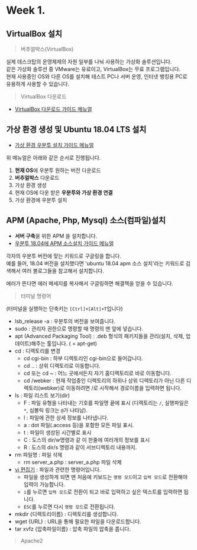 # Week 1.

## VirtualBox 설치

> 버추얼박스(VirtualBox)

실제 데스크탑의 운영체제의 자원 일부를 나눠 사용하는 가상화 솔루션입니다.   
같은 가상화 솔루션 중 VMware는 유료이고, VirtualBox는 무료 프로그램입니다.   
현재 사용중인 OS와 다른 OS를 설치해 테스트 PC나 서버 운영, 인터넷 뱅킹용 PC로 유용하게 사용할 수 있습니다.

> VirtualBox 다운로드

- [VirtualBox 다운로드 가이드 메뉴얼](https://yjshin.tistory.com/entry/0-%EC%98%A4%EB%9D%BC%ED%81%B4-%EB%B2%84%EC%B6%94%EC%96%BC%EB%B0%95%EC%8A%A4VirtualBox-%EB%8B%A4%EC%9A%B4%EB%A1%9C%EB%93%9C%EC%99%80-%EC%84%A4%EC%B9%98-%EB%B0%A9%EB%B2%95)

## 가상 환경 생성 및 Ubuntu 18.04 LTS 설치

- [가상 환경 우분투 설치 가이드 메뉴얼](https://cntechsystems.tistory.com/27)

위 메뉴얼은 아래와 같은 순서로 진행됩니다.

1. **현재 OS**에 우분투 원하는 버전 다운로드
2. **버추얼박스** 다운로드
3. 가상 환경 생성
4. 현재 OS에 다운 받은 **우분투와 가상 환경 연결**
5. 가상 환경에 우분투 설치

## APM (Apache, Php, Mysql) 소스(컴파일)설치

- **서버 구축**을 위한 APM 을 설치합니다.
- [우분투 18.04에 APM 소스설치 가이드 메뉴얼](https://velog.io/@seowoo/Ubuntu-apm-%EC%86%8C%EC%8A%A4%EC%84%A4%EC%B9%98)

각자의 우분투 버전에 맞는 키워드로 구글링을 합니다.   
예를 들어, 18.04 버전을 설치했다면 'ubuntu 18.04 apm 소스 설치'라는 키워드로 검색해서 여러 블로그들을 참고해서 설치합니다.

에러가 뜬다면 에러 메세지를 복사해서 구글링하면 해결책을 얻을 수 있습니다.

> 터미널 명령어

(터미널을 실행하는 단축키는 `[Ctrl]+[Alt]+T`입니다)

- lsb_release -a : 우분투의 버전을 보여줍니다.
- sudo : 관리자 권한으로 명령할 때 명령의 맨 앞에 넣습니다.
- apt (Advanced Packaging Tool) : .deb 형식의 패키지들을 관리(설치, 삭제, 업데이트)해주는 툴입니다. ( = apt-get)
- cd : 디렉토리를 변경
  - cd cgi-bin    : 하부 디렉토리인 cgi-bin으로 들어갑니다.
  - cd  ..        : 상위 디렉토리로 이동합니다.
  - cd 또는 cd ~  : 어느 곳에서든지 자기 홈디렉토리로 바로 이동합니다.
  - cd /webker    : 현재 작업중인 디렉토리의 하위나 상위 디렉토리가 아닌 다른 디렉토리(webker)로 이동하려면 /로 시작해서 경로이름을 입력하면 됩니다.
- ls : 파일 리스트 보기(dir)
  - F : 파일 유형을 나타내는 기호를 파일명 끝에 표시
      (디렉토리는 `/`, 실행파일은 `*`, 심볼릭 링크는 `@`가 나타남).
  - l  : 파일에 관한 상세 정보를 나타냅니다.
  - a : dot 파일(.access 등)을 포함한 모든 파일 표시.
  - t  : 파일이 생성된 시간별로 표시
  - C : 도스의 dir/w명령과 같 이 한줄에 여러개의 정보를 표시
  - R : 도스의 dir/s 명령과 같이 서브디렉토리 내용까지.
- rm 파일명 : 파일 삭제
  - rm server_a.php : server_a.php 파일 삭제
- [vi 편집기](https://iamfreeman.tistory.com/entry/vi-vim-%ED%8E%B8%EC%A7%91%EA%B8%B0-%EB%AA%85%EB%A0%B9%EC%96%B4-%EC%A0%95%EB%A6%AC-%EB%8B%A8%EC%B6%95%ED%82%A4-%EB%AA%A8%EC%9D%8C-%EB%AA%A9%EB%A1%9D) : 파일과 관련한 명령어입니다.
  - 파일을 생성하게 되면 맨 처음에 키보드는 `명령 모드`이고 `입력 모드`로 전환해야 입력이 가능합니다.
  - `i`를 누르면 `입력 모드`로 전환이 되고 바로 입력하고 싶은 텍스트를 입력하면 됩니다.
  - `ESC`를 누르면 다시 `명령 모드`로 전환됩니다.
- mkdir {디렉토리이름} : 디렉토리를 생성합니다.
- wget {URL} : URL을 통해 필요한 파일을 다운로드합니다.
- tar xvfz {압축파일이름} : 압축 파일의 압축을 풉니다.

> Apache2
